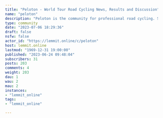 ```yaml
---
title: "Peloton - World Tour Road Cycling News, Results and Discussion" 
name: "peloton"
description: "Peloton is the community for professional road cycling. Share links, news, results, transfer rumours & other road cycling tidbits related to the..."
type: community
date: "2023-07-06 18:29:36"
draft: false
nsfw: false
actor_id: "https://lemmit.online/c/peloton"
host: lemmit.online
lastmod: "1969-12-31 19:00:00"
published: "2023-06-24 09:48:04"
subscribers: 31
posts: 203
comments: 4
weight: 203
dau: 1
wau: 2
mau: 2
instances:
- "lemmit_online"
tags: 
- "lemmit_online"

---
```

